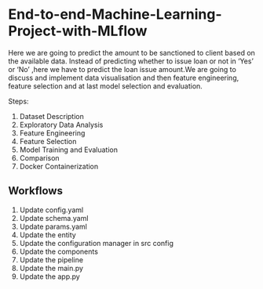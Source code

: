 # End-to-end-Machine-Learning-Project-with-MLflow
Here we are going to predict the amount to be sanctioned to client based on the available data. Instead of predicting whether to issue loan or not in ‘Yes’ or ‘No’ ,here we have to predict the loan issue amount.We are going to discuss and implement data visualisation and then feature engineering, feature selection and at last model selection and evaluation.

Steps:
1. Dataset Description
2. Exploratory Data Analysis
3. Feature Engineering
4. Feature Selection
5. Model Training and Evaluation
6. Comparison
7. Docker Containerization

## Workflows

1. Update config.yaml
2. Update schema.yaml
3. Update params.yaml
4. Update the entity
5. Update the configuration manager in src config
6. Update the components
7. Update the pipeline 
8. Update the main.py
9. Update the app.py
